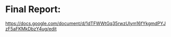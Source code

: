 # Final Report:
https://docs.google.com/document/d/1dTFWWtGq35rwzUlym16fYkgmdPYJzF5aFKMkDbzY4ug/edit
